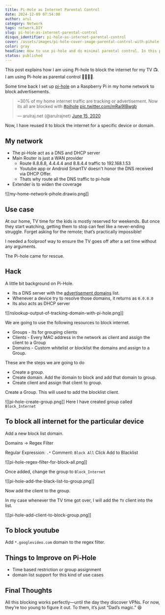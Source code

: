 ```yaml
---
title: Pi-Hole as Internet Parental Control
date: 2024-12-09 07:54:00
author: arul
category: Network
tags: network,DIY
slug: pi-hole-as-internet-parental-control
disqus_identifier: pi-hole-as-internet-parental-control
cover: /assets/images/pi-hole-cover-image-parental-control-with-pihole-dns-server.png
color: gray
headline: How to use pi-hole and do minimal parental control. In this post we block the internet for the TV.
status: published
---
```

This post explains how I am using Pi-hole to block the internet for my TV 📺. I am using Pi-hole as parental control 👨‍👩‍👧‍👦.

Some time back I set up [pi-hole](https://github.com/pi-hole/pi-hole) on a Raspberry Pi in my home network to block advertisements.

<blockquote class="twitter-tweet" data-dnt="true"><p lang="en" dir="ltr">~30% of my home internet traffic are tracking or advertisement. Now its all are blocked with <a href="https://twitter.com/hashtag/pihole?src=hash&amp;ref_src=twsrc%5Etfw">#pihole</a> <a href="https://t.co/mRai9IBwgb">pic.twitter.com/mRai9IBwgb</a></p>&mdash; arulraj.net (@arulrajnet) <a href="https://twitter.com/arulrajnet/status/1272530082129522688?ref_src=twsrc%5Etfw">June 15, 2020</a></blockquote> <script async src="https://platform.twitter.com/widgets.js" charset="utf-8"></script>

Now, I have reused it to block the internet for a specific device or domain.

## My network

* The pi-Hole act as a DNS and DHCP server
* Main Router is just a WAN provider
	* Route 8.8.8.8, 4.4.4.4 and 8.8.4.4 traffic to 192.168.1.53
	* Youtube app or Android SmartTV doesn't honor the DNS received via DHCP Offer.
	* Thats why route all the DNS traffic to pi-hole
* Extender is to widen the coverage


![[my-home-network-pihole.drawio.png]]
## Use case

At our home, TV time for the kids is mostly reserved for weekends. But once they start watching, getting them to stop can feel like a never-ending struggle. Forget asking for the remote; that’s practically impossible!

I needed a foolproof way to ensure the TV goes off after a set time without any arguments.

The Pi-hole came for rescue.
## Hack

A little bit background on Pi-Hole.

* Its a DNS server with the [advertisement domains](https://github.com/StevenBlack/hosts) list.
* Whenever a device try to resolve those domains, it returns as `0.0.0.0`
* Its also acts as DHCP server

![[nslookup-output-of-tracking-domain-with-pi-hole.png]]

We are going to use the following resources to block internet.

* Groups - Its for grouping clients
* Clients - Every MAC address in the network as client and assign the client to a Group
* Domains - Custom whitelist or blocklist the domains and assign to a Group.

These are the steps we are going to do

* Create a group.
* Create domain. Add the domain to block and add that domain to group.
* Create client and assign that client to group.

Create a Group. This will used to add the blocklist client.

![[pi-hole-create-group.png]]
Here I have created group called `Block_Internet`
## To block all internet for the particular device

Add a new block list domain.

Domains → Regex Filter

Regular Expression: `.*`
Comment: `Block All`
Click Add to Blacklist

![[pi-hole-regex-filter-for-block-all.png]]

Once added, change the group to `Block_Internet`

![[pi-hole-add-the-black-list-to-group.png]]

Now add the client to the group.

In my case whenever the TV time got over, I will add the `TV` client into the list.

![[pi-hole-add-client-to-block-group.png]]

## To block youtube

Add `*.googlevideo.com` domain to the regex filter.
## Things to Improve on Pi-Hole

* Time based restriction or group assignment
* domain list support for this kind of use cases

## Final Thoughts

All this blocking works perfectly—until the day they discover VPNs. For now, they’re too young to figure it out. To them, it’s just “Dad’s magic.” 😆
